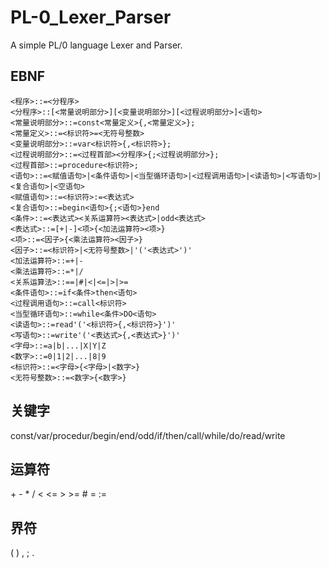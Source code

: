 # PL-0_Lexer_Parser
A simple PL/0 language Lexer and Parser.

## EBNF

```
<程序>::=<分程序>
<分程序>::[<常量说明部分>][<变量说明部分>][<过程说明部分>]<语句>
<常量说明部分>::=const<常量定义>{,<常量定义>}; 
<常量定义>::=<标识符>=<无符号整数> 
<变量说明部分>::=var<标识符>{,<标识符>}; 
<过程说明部分>::=<过程首部><分程序>{;<过程说明部分>}; 
<过程首部>::=procedure<标识符>;
<语句>::=<赋值语句>|<条件语句>|<当型循环语句>|<过程调用语句>|<读语句>|<写语句>|<复合语句>|<空语句>
<赋值语句>::=<标识符>:=<表达式>
<复合语句>::=begin<语句>{;<语句>}end
<条件>::=<表达式><关系运算符><表达式>|odd<表达式> 
<表达式>::=[+|-]<项>{<加法运算符><项>} 
<项>::=<因子>{<乘法运算符><因子>}
<因子>::=<标识符>|<无符号整数>|'('<表达式>')'
<加法运算符>::=+|- 
<乘法运算符>::=*|/
<关系运算法>::==|#|<|<=|>|>=
<条件语句>::=if<条件>then<语句>
<过程调用语句>::=call<标识符>
<当型循环语句>::=while<条件>DO<语句>
<读语句>::=read'('<标识符>{,<标识符>}')' 
<写语句>::=write'('<表达式>{,<表达式>}')' 
<字母>::=a|b|...|X|Y|Z 
<数字>::=0|1|2|...|8|9 
<标识符>::=<字母>{<字母>|<数字>}
<无符号整数>::=<数字>{<数字>}
```

## 关键字

const/var/procedur/begin/end/odd/if/then/call/while/do/read/write

## 运算符

\+  -  *  /  <  <=  >  >=  #  =  :=

## 界符

(  )  ,  ;  .

